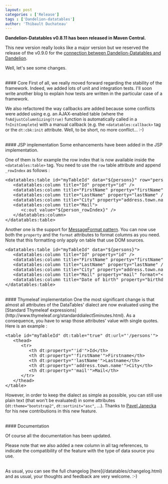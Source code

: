 ```yaml
---
layout: post
categories : ['Release']
tags : ['Dandelion-datatables']
author: 'Thibault Duchateau'
---
```

**Dandelion-Datatables v0.8.11 has been released in Maven Central.**

This new version really looks like a major version but we reserved the release of the v0.9.0 for the [connection between Dandelion-Datatables and Dandelion](https://github.com/dandelion/issues/issues/54).

Well, let's see some changes.

<br />
#### Core
First of all, we really moved forward regarding the stability of the framework. Indeed, we added lots of unit and integration tests. I'll soon write another blog to explain how tests are written in the particular case of a framework.

We also refactored the way callbacks are added because some conflicts were added using e.g. an AJAX-enabled table (where the `fnAdjustColumnSizing(true)` function is automatically called in a `fnInitComplete`) with a manual callback (e.g. the `<datatables:callback>` tag or the `dt:cbk:init` attribute. Well, to be short, no more conflict... :-) 

<br />
#### JSP implementation
Some enhancements have been added in the JSP implementation. 

One of them is for example the row index that is now available inside the `<datatables:table>` tag. You need to use the `row` table attribute and append `_rowIndex` as follows :

<pre class="prettyprint">
&lt;datatables:table id="myTableId" data="${persons}" row="person">
   &lt;datatables:column title="Id" property="id" />
   &lt;datatables:column title="FirstName" property="firstName" />
   &lt;datatables:column title="LastName" property="lastName" />
   &lt;datatables:column title="City" property="address.town.name" />
   &lt;datatables:column title="Mail">
      &lt;c:out value="${person_rowIndex}" />
   &lt;/datatables:column>
&lt;/datatables:table>
</pre>

Another one is the support for [MessageFormat pattern](http://docs.oracle.com/javase/1.4.2/docs/api/java/text/MessageFormat.html). You can now use both the `property` and the `format` attributes to format columns as you need. Note that this formatting only apply on table that use DOM sources.

<pre class="prettyprint">
&lt;datatables:table id="myTableId" data="${persons}">
   &lt;datatables:column title="Id" property="id" />
   &lt;datatables:column title="FirstName" property="firstName" />
   &lt;datatables:column title="LastName" property="lastName" />
   &lt;datatables:column title="City" property="address.town.name" />
   &lt;datatables:column title="Mail" property="mail" format="&lt;a href=''mailto:{0}''>{0}&lt;/a>" />
   &lt;datatables:column title="Date of birth" property="birthdate" format="{0,date,dd-MM-yyyy}" />
&lt;/datatables:table>
</pre>

<br />
#### Thymeleaf implementation
One the most significant change is that almost all attributes of the DataTables' dialect are now evaluated using the [Standard Thymeleaf expressions](http://www.thymeleaf.org/standarddialect5minutes.html). As a consequence, you have to wrap those attributes' value with single quotes. Here is an example :

<pre class="prettyprint">
&lt;table id="myTableId" dt:table="true" dt:url="'/persons'">
   &lt;thead>
      &lt;tr>
         &lt;th dt:property="'id'">Id&lt;/th>
         &lt;th dt:property="'firstName'">Firstname&lt;/th>
         &lt;th dt:property="'lastName'">Lastname&lt;/th>
         &lt;th dt:property="'address.town.name'">City&lt;/th>
         &lt;th dt:property="'mail'">Mail&lt;/th>
      &lt;/tr>
   &lt;/thead>
&lt;/table>
</pre>

However, in order to keep the dialect as simple as possible, you can still use plain text (that won't be evaluated) in some attributes (`dt:theme="bootstrap2"`, `dt:sortinit="asc"`, ...). Thanks to [Pavel Janecka](/team) for his new contributions in this new feature.

<br />
#### Documentation

Of course all the documentation has been updated.

Please note that we also added a new column in all tag references, to indicate the compatibility of the feature with the type of data source you use.

<br/>
As usual, you can see the full changelog [here](/datatables/changelog.html) and as usual, your thoughts and feedback are very welcome. :-)